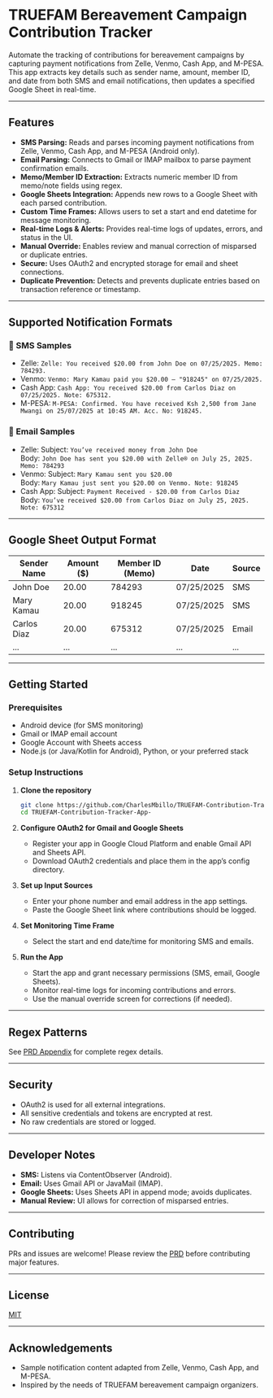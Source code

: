 # TRUEFAM Bereavement Campaign Contribution Tracker

Automate the tracking of contributions for bereavement campaigns by capturing payment notifications from Zelle, Venmo, Cash App, and M-PESA. This app extracts key details such as sender name, amount, member ID, and date from both SMS and email notifications, then updates a specified Google Sheet in real-time.

---

## Features

- **SMS Parsing:** Reads and parses incoming payment notifications from Zelle, Venmo, Cash App, and M-PESA (Android only).
- **Email Parsing:** Connects to Gmail or IMAP mailbox to parse payment confirmation emails.
- **Memo/Member ID Extraction:** Extracts numeric member ID from memo/note fields using regex.
- **Google Sheets Integration:** Appends new rows to a Google Sheet with each parsed contribution.
- **Custom Time Frames:** Allows users to set a start and end datetime for message monitoring.
- **Real-time Logs & Alerts:** Provides real-time logs of updates, errors, and status in the UI.
- **Manual Override:** Enables review and manual correction of misparsed or duplicate entries.
- **Secure:** Uses OAuth2 and encrypted storage for email and sheet connections.
- **Duplicate Prevention:** Detects and prevents duplicate entries based on transaction reference or timestamp.

---

## Supported Notification Formats

### 📱 SMS Samples

- Zelle: `Zelle: You received $20.00 from John Doe on 07/25/2025. Memo: 784293.`
- Venmo: `Venmo: Mary Kamau paid you $20.00 – "918245" on 07/25/2025.`
- Cash App: `Cash App: You received $20.00 from Carlos Diaz on 07/25/2025. Note: 675312.`
- M-PESA: `M-PESA: Confirmed. You have received Ksh 2,500 from Jane Mwangi on 25/07/2025 at 10:45 AM. Acc. No: 918245.`

### 📧 Email Samples

- Zelle: Subject: `You’ve received money from John Doe`  
  Body: `John Doe has sent you $20.00 with Zelle® on July 25, 2025. Memo: 784293`
- Venmo: Subject: `Mary Kamau sent you $20.00`  
  Body: `Mary Kamau just sent you $20.00 on Venmo. Note: 918245`
- Cash App: Subject: `Payment Received - $20.00 from Carlos Diaz`  
  Body: `You’ve received $20.00 from Carlos Diaz on July 25, 2025. Note: 675312`

---

## Google Sheet Output Format

| Sender Name | Amount ($) | Member ID (Memo) | Date       | Source |
|-------------|------------|------------------|------------|--------|
| John Doe    | 20.00      | 784293           | 07/25/2025 | SMS    |
| Mary Kamau  | 20.00      | 918245           | 07/25/2025 | SMS    |
| Carlos Diaz | 20.00      | 675312           | 07/25/2025 | Email  |
| ...         | ...        | ...              | ...        | ...    |

---

## Getting Started

### Prerequisites

- Android device (for SMS monitoring)
- Gmail or IMAP email account
- Google Account with Sheets access
- Node.js (or Java/Kotlin for Android), Python, or your preferred stack

### Setup Instructions

1. **Clone the repository**
   ```bash
   git clone https://github.com/CharlesMbillo/TRUEFAM-Contribution-Tracker-App-.git
   cd TRUEFAM-Contribution-Tracker-App-
   ```

2. **Configure OAuth2 for Gmail and Google Sheets**
   - Register your app in Google Cloud Platform and enable Gmail API and Sheets API.
   - Download OAuth2 credentials and place them in the app’s config directory.

3. **Set up Input Sources**
   - Enter your phone number and email address in the app settings.
   - Paste the Google Sheet link where contributions should be logged.

4. **Set Monitoring Time Frame**
   - Select the start and end date/time for monitoring SMS and emails.

5. **Run the App**
   - Start the app and grant necessary permissions (SMS, email, Google Sheets).
   - Monitor real-time logs for incoming contributions and errors.
   - Use the manual override screen for corrections (if needed).

---

## Regex Patterns

See [PRD Appendix](PRD-Appendix.md) for complete regex details.

---

## Security

- OAuth2 is used for all external integrations.
- All sensitive credentials and tokens are encrypted at rest.
- No raw credentials are stored or logged.

---

## Developer Notes

- **SMS:** Listens via ContentObserver (Android).
- **Email:** Uses Gmail API or JavaMail (IMAP).
- **Google Sheets:** Uses Sheets API in append mode; avoids duplicates.
- **Manual Review:** UI allows for correction of misparsed entries.

---

## Contributing

PRs and issues are welcome! Please review the [PRD](PRODUCT_REQUIREMENTS_DOCUMENT.md) before contributing major features.

---

## License

[MIT](LICENSE)

---

## Acknowledgements

- Sample notification content adapted from Zelle, Venmo, Cash App, and M-PESA.
- Inspired by the needs of TRUEFAM bereavement campaign organizers.